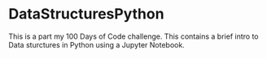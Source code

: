 # DataStructuresPython

This is a part my 100 Days of Code challenge. This contains a brief intro to Data sturctures in Python using a Jupyter Notebook.
